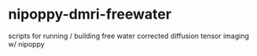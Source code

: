 # nipoppy-dmri-freewater
scripts for running / building free water corrected diffusion tensor imaging w/ nipoppy
